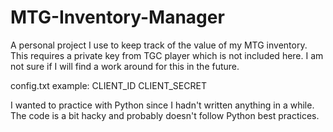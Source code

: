 # MTG-Inventory-Manager

A personal project I use to keep track of the value of my MTG inventory.  This requires a private key from TGC player which is not included here.  I am not sure if I will find a work around for this in the future.

config.txt example:
CLIENT_ID
CLIENT_SECRET

I wanted to practice with Python since I hadn't written anything in a while.  The code is a bit hacky and probably doesn't follow Python best practices.
